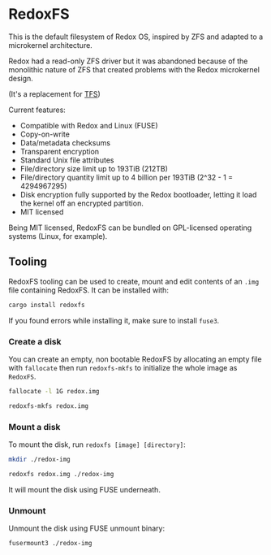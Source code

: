 # RedoxFS

This is the default filesystem of Redox OS, inspired by ZFS and adapted to a microkernel architecture.

Redox had a read-only ZFS driver but it was abandoned because of the monolithic nature of ZFS that created problems with the Redox microkernel design.

(It's a replacement for [TFS](https://gitlab.redox-os.org/redox-os/tfs))

Current features:

- Compatible with Redox and Linux (FUSE)
- Copy-on-write
- Data/metadata checksums
- Transparent encryption
- Standard Unix file attributes
- File/directory size limit up to 193TiB (212TB)
- File/directory quantity limit up to 4 billion per 193TiB (2^32 - 1 = 4294967295)
- Disk encryption fully supported by the Redox bootloader, letting it load the kernel off an encrypted partition.
- MIT licensed

Being MIT licensed, RedoxFS can be bundled on GPL-licensed operating systems (Linux, for example).

## Tooling

RedoxFS tooling can be used to create, mount and edit contents of an `.img` file containing RedoxFS. It can be installed with:

```sh
cargo install redoxfs
```

If you found errors while installing it, make sure to install `fuse3`.

### Create a disk

You can create an empty, non bootable RedoxFS by allocating an empty file with `fallocate` then run `redoxfs-mkfs` to initialize the whole image as `RedoxFS`.

```sh
fallocate -l 1G redox.img
```

```sh
redoxfs-mkfs redox.img
```

### Mount a disk

To mount the disk, run `redoxfs [image] [directory]`:

```sh
mkdir ./redox-img
```

```sh
redoxfs redox.img ./redox-img
```

It will mount the disk using FUSE underneath.

### Unmount

Unmount the disk using FUSE unmount binary:

```sh
fusermount3 ./redox-img
```
